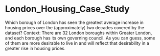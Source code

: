 # London_Housing_Case_Study
 Which borough of London has seen the greatest average increase in housing prices over the (approximately) two decades covered by the dataset? Context: There are 32 London boroughs within Greater London, and each borough has its own governing council. As you can guess, some of them are more desirable to live in and will reflect that desirability in a greater rise in housing prices.

